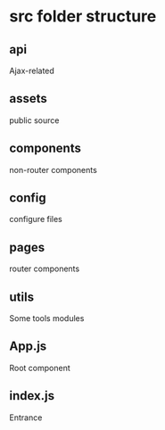 # src folder structure
## api
Ajax-related
## assets
public source
## components
non-router components
## config
configure files
## pages
router components
## utils
Some tools modules
## App.js
Root component 
## index.js
Entrance